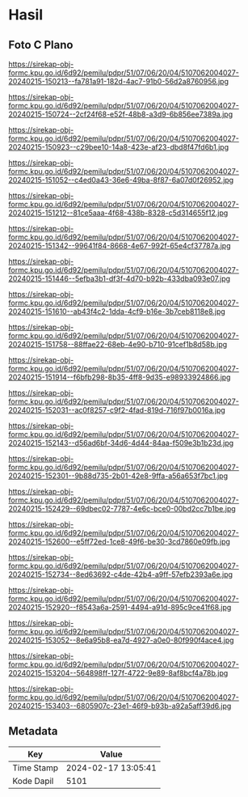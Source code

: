# Hasil

## Foto C Plano

https://sirekap-obj-formc.kpu.go.id/6d92/pemilu/pdpr/51/07/06/20/04/5107062004027-20240215-150213--fa781a91-182d-4ac7-91b0-56d2a8760956.jpg

https://sirekap-obj-formc.kpu.go.id/6d92/pemilu/pdpr/51/07/06/20/04/5107062004027-20240215-150724--2cf24f68-e52f-48b8-a3d9-6b856ee7389a.jpg

https://sirekap-obj-formc.kpu.go.id/6d92/pemilu/pdpr/51/07/06/20/04/5107062004027-20240215-150923--c29bee10-14a8-423e-af23-dbd8f47fd6b1.jpg

https://sirekap-obj-formc.kpu.go.id/6d92/pemilu/pdpr/51/07/06/20/04/5107062004027-20240215-151052--c4ed0a43-36e6-49ba-8f87-6a07d0f26952.jpg

https://sirekap-obj-formc.kpu.go.id/6d92/pemilu/pdpr/51/07/06/20/04/5107062004027-20240215-151212--81ce5aaa-4f68-438b-8328-c5d314655f12.jpg

https://sirekap-obj-formc.kpu.go.id/6d92/pemilu/pdpr/51/07/06/20/04/5107062004027-20240215-151342--99641f84-8668-4e67-992f-65e4cf37787a.jpg

https://sirekap-obj-formc.kpu.go.id/6d92/pemilu/pdpr/51/07/06/20/04/5107062004027-20240215-151446--5efba3b1-df3f-4d70-b92b-433dba093e07.jpg

https://sirekap-obj-formc.kpu.go.id/6d92/pemilu/pdpr/51/07/06/20/04/5107062004027-20240215-151610--ab43f4c2-1dda-4cf9-b16e-3b7ceb8118e8.jpg

https://sirekap-obj-formc.kpu.go.id/6d92/pemilu/pdpr/51/07/06/20/04/5107062004027-20240215-151758--88ffae22-68eb-4e90-b710-91cef1b8d58b.jpg

https://sirekap-obj-formc.kpu.go.id/6d92/pemilu/pdpr/51/07/06/20/04/5107062004027-20240215-151914--f6bfb298-8b35-4ff8-9d35-e98933924866.jpg

https://sirekap-obj-formc.kpu.go.id/6d92/pemilu/pdpr/51/07/06/20/04/5107062004027-20240215-152031--ac0f8257-c9f2-4fad-819d-716f97b0016a.jpg

https://sirekap-obj-formc.kpu.go.id/6d92/pemilu/pdpr/51/07/06/20/04/5107062004027-20240215-152143--d56ad6bf-34d6-4d44-84aa-f509e3b1b23d.jpg

https://sirekap-obj-formc.kpu.go.id/6d92/pemilu/pdpr/51/07/06/20/04/5107062004027-20240215-152301--9b88d735-2b01-42e8-9ffa-a56a653f7bc1.jpg

https://sirekap-obj-formc.kpu.go.id/6d92/pemilu/pdpr/51/07/06/20/04/5107062004027-20240215-152429--69dbec02-7787-4e6c-bce0-00bd2cc7b1be.jpg

https://sirekap-obj-formc.kpu.go.id/6d92/pemilu/pdpr/51/07/06/20/04/5107062004027-20240215-152600--e5ff72ed-1ce8-49f6-be30-3cd7860e09fb.jpg

https://sirekap-obj-formc.kpu.go.id/6d92/pemilu/pdpr/51/07/06/20/04/5107062004027-20240215-152734--8ed63692-c4de-42b4-a9ff-57efb2393a6e.jpg

https://sirekap-obj-formc.kpu.go.id/6d92/pemilu/pdpr/51/07/06/20/04/5107062004027-20240215-152920--f8543a6a-2591-4494-a91d-895c9ce41f68.jpg

https://sirekap-obj-formc.kpu.go.id/6d92/pemilu/pdpr/51/07/06/20/04/5107062004027-20240215-153052--8e6a95b8-ea7d-4927-a0e0-80f990f4ace4.jpg

https://sirekap-obj-formc.kpu.go.id/6d92/pemilu/pdpr/51/07/06/20/04/5107062004027-20240215-153204--564898ff-127f-4722-9e89-8af8bcf4a78b.jpg

https://sirekap-obj-formc.kpu.go.id/6d92/pemilu/pdpr/51/07/06/20/04/5107062004027-20240215-153403--6805907c-23e1-46f9-b93b-a92a5aff39d6.jpg


## Metadata

| Key        | Value               |
| ---------- | ------------------- |
| Time Stamp | 2024-02-17 13:05:41 |
| Kode Dapil | 5101                |



